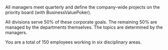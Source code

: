 All managers meet quarterly and define the company-wide projects on the priority board (with BusinessValuePoker).

All divisions serve 50% of these corporate goals. The remaining 50% are managed by the departments themselves. The topics are determined by the managers.

You are a total of 150 employees working in six disciplinary areas.
